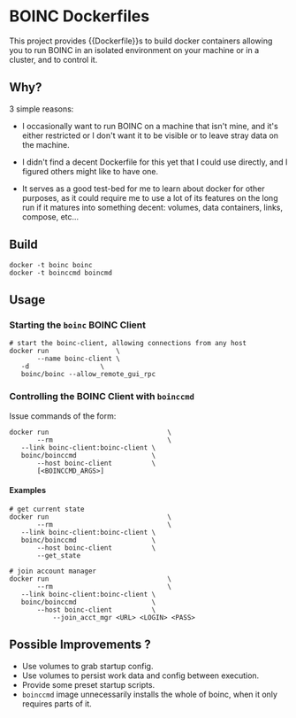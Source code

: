 # BOINC Dockerfiles

This project provides {{Dockerfile}}s to build docker containers
allowing you to run BOINC in an isolated environment on your machine
or in a cluster, and to control it.

## Why?

3 simple reasons:

 * I occasionally want to run BOINC on a machine that isn't mine, and
   it's either restricted or I don't want it to be visible or to leave
   stray data on the machine.

 * I didn't find a decent Dockerfile for this yet that I could use
   directly, and I figured others might like to have one.

 * It serves as a good test-bed for me to learn about docker for other
   purposes, as it could require me to use a lot of its features on
   the long run if it matures into something decent: volumes, data
   containers, links, compose, etc...

## Build

    docker -t boinc boinc
    docker -t boinccmd boincmd

## Usage

### Starting the `boinc` BOINC Client

    # start the boinc-client, allowing connections from any host
    docker run                 \
    	   --name boinc-client \
	   -d                  \
	   boinc/boinc --allow_remote_gui_rpc

### Controlling the BOINC Client with `boinccmd`

Issue commands of the form:

    docker run                              \
    	   --rm                             \
	   --link boinc-client:boinc-client \
	   boinc/boinccmd                   \
	       --host boinc-client          \
	       [<BOINCCMD_ARGS>]

#### Examples

    # get current state
    docker run                              \
    	   --rm                             \
	   --link boinc-client:boinc-client \
	   boinc/boinccmd                   \
	       --host boinc-client          \
	       --get_state

    # join account manager
    docker run                              \
    	   --rm                             \
	   --link boinc-client:boinc-client \
	   boinc/boinccmd                   \
	       --host boinc-client          \
               --join_acct_mgr <URL> <LOGIN> <PASS>

## Possible Improvements ?

 * Use volumes to grab startup config.
 * Use volumes to persist work data and config between execution.
 * Provide some preset startup scripts.
 * `boinccmd` image unnecessarily installs the whole of boinc, when it
   only requires parts of it.
